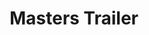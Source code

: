 ---
ee_id: '2208'
site: '1'
type: '2'
url: 2012-135-masters-trailer
title: Masters Trailer
year: '2012'
display_year: '2012'
medium: Single Channel Video
dims:
pitch: '​Trailer for my exhibition <a href="http://www.coryarcangel.com/shows/masters/">Masters</a>
  at the Carnegie Museum of Art. '
ps:
live_url:
related:
youtube: https://www.youtube.com/watch?v=OPGOEq7Ae-w
related_code:
imgs: masters-trailer-2012-135-still-1-database-ih.jpg
subheading:
download:
add_credit:
add_credits:
commission:
layout: things-i-made
---